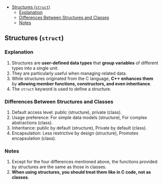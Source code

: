 <!-- vim-markdown-toc GFM -->

- [Structures (`struct`)](#structures-struct)
  - [Explanation](#explanation)
  - [Differences Between Structures and Classes](#differences-between-structures-and-classes)
  - [Notes](#notes)

<!-- vim-markdown-toc -->

## Structures (`struct`)

### Explanation

1. Structures are **user-defined data types** that **group variables** of different types into a
   single unit.
2. They are particularly useful when managing related data.
3. While structures originated from the C language, **C++ enhances them** by **allowing member
   functions, constructors, and even inheritance**.
4. The `struct` keyword is used to define a structure.

### Differences Between Structures and Classes

1. Default access level: public (structure), private (class).
2. Usage preference: For simple data models (structure), For complex abstractions (class).
3. Inheritance: public by default (structure), Private by default (class).
4. Encapsulation: Less restrictive by design (structure), Promotes encapsulation (class).

### Notes

1. Except for the four differences mentioned above, the functions provided by structures are the
   same as those in classes.
2. **When using structures, you should treat them like in C code, not as classes**.
